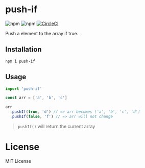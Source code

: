 # push-if

![npm](https://img.shields.io/npm/v/push-if.svg)
![npm](https://img.shields.io/npm/dm/push-if.svg)
[![CircleCI](https://circleci.com/gh/djyde/push-if.svg?style=svg)](https://circleci.com/gh/djyde/push-if)

Push a element to the array if true.

## Installation

```
npm i push-if
```

## Usage

```js
import 'push-if'

const arr = ['a', 'b', 'c']

arr
  .pushIf(true, 'd') // => arr becomes ['a', 'b', 'c', 'd']
  .pushIf(false, 'f') // => arr will not change
```

> `pushIf()` will return the current array

# License

MIT License
